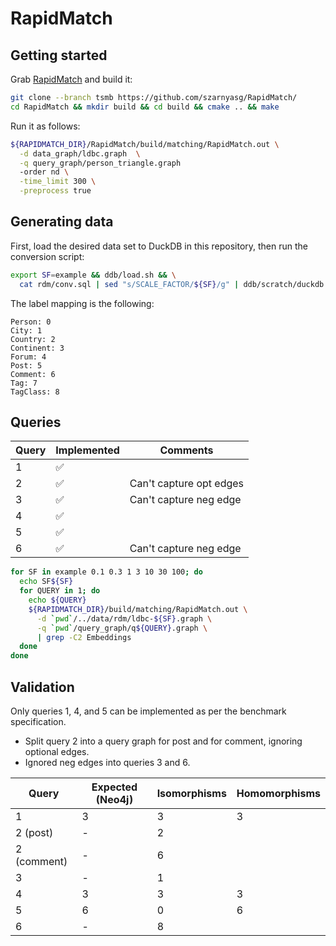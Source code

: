 # RapidMatch

## Getting started

Grab [RapidMatch](https://vldb.org/pvldb/vol14/p176-sun.pdf) and build it:

```bash
git clone --branch tsmb https://github.com/szarnyasg/RapidMatch/
cd RapidMatch && mkdir build && cd build && cmake .. && make
```

Run it as follows:

```bash
${RAPIDMATCH_DIR}/RapidMatch/build/matching/RapidMatch.out \
  -d data_graph/ldbc.graph  \
  -q query_graph/person_triangle.graph
  -order nd \
  -time_limit 300 \
  -preprocess true
```

## Generating data

First, load the desired data set to DuckDB in this repository, then run the conversion script:

```bash
export SF=example && ddb/load.sh && \
  cat rdm/conv.sql | sed "s/SCALE_FACTOR/${SF}/g" | ddb/scratch/duckdb ddb/scratch/ldbc.duckdb
```

The label mapping is the following:
```
Person: 0
City: 1
Country: 2
Continent: 3
Forum: 4
Post: 5
Comment: 6
Tag: 7
TagClass: 8
```

## Queries

| Query   | Implemented          | Comments                  |
| ------- | -------------------- | ------------------------- |
| 1       | :white_check_mark:   |                           |
| 2       | :white_check_mark:   | Can't capture opt edges   |
| 3       | :white_check_mark:   | Can't capture neg edge    |
| 4       | :white_check_mark:   |                           |
| 5       | :white_check_mark:   |                           |
| 6       | :white_check_mark:   | Can't capture neg edge    |


```bash
for SF in example 0.1 0.3 1 3 10 30 100; do
  echo SF${SF}
  for QUERY in 1; do
    echo ${QUERY}
    ${RAPIDMATCH_DIR}/build/matching/RapidMatch.out \
      -d `pwd`/../data/rdm/ldbc-${SF}.graph \
      -q `pwd`/query_graph/q${QUERY}.graph \
      | grep -C2 Embeddings
  done
done
```

## Validation

Only queries 1, 4, and 5 can be implemented as per the benchmark specification.
- Split query 2 into a query graph for post and for comment, ignoring optional edges.
- Ignored neg edges into queries 3 and 6. 

| Query       | Expected (Neo4j)     | Isomorphisms | Homomorphisms |
| -------     | -------------------- | ------------ | ------------- |
| 1           | 3                    | 3            | 3             |
| 2 (post)    | -                    | 2            |               |
| 2 (comment) | -                    | 6            |               |
| 3           | -                    | 1            |               |
| 4           | 3                    | 3            | 3             |
| 5           | 6                    | 0            | 6             |
| 6           | -                    | 8            |               |
